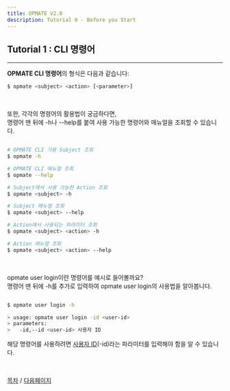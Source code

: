 ```yaml
---
title: OPMATE V2.0
description: Tutorial 0 - Before you Start
---
```


## Tutorial 1 : CLI 명령어 
- - -

**OPMATE CLI 명령어**의 형식은 다음과 같습니다: 

```bash
$ opmate <subject> <action> [<parameter>]
```

<br>

또한, 각각의 명령어의 활용법이 궁금하다면,\
<span>명령어 맨 뒤에 <inline>-h</inline>나 <inline>--help</inline>를 붙여 사용 가능한 명령어와 매뉴얼을 조회할 수 있습니다.</span>

```bash

# OPMATE CLI 가용 Subject 조회
$ opmate -h

# OPMATE CLI 매뉴얼 조회
$ opmate --help

# Subject에서 사용 가능한 Action 조회
$ opmate <subject> -h

# Subject 매뉴얼 조회
$ opmate <subject> --help

# Action에서 사용되는 파라미터 조회
$ opmate <subject> <action> -h

# Action 매뉴얼 조회
$ opmate <subject> <action> --help

```

<br>

<span><inline>opmate user login</inline>이란 명령어를 예시로 들어볼까요?</span>\
명령어 맨 뒤에 <inline>-h</inline>를 추가로 입력하여 <inline>opmate user login</inline>의 사용법을 알아봅니다.

```bash

$ opmate user login -h

> usage: opmate user login -id <user-id>
> parameters:
>   -id,--id <user-id> 사용자 ID

```

<span>해당 명령어를 사용하려면 <u>사용자 ID</u>(<inline>-id</inline>)라는 파라미터를 입력해야 함을 알 수 있습니다.</span>

<br>

[목차](Tutorial.md) / [다음페이지](Tutorial2.md)
